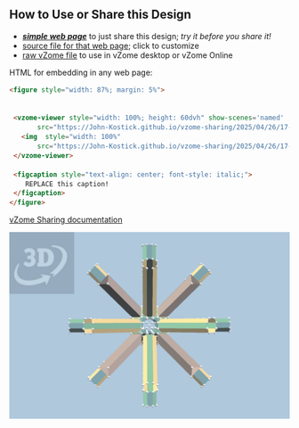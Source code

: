 
## How to Use or Share this Design

 - [***simple web page***](<https://John-Kostick.github.io/vzome-sharing/2025/04/26/17-04-52-Sqrt-2-field-hub-and-strut-study/>) to just share this design; *try it before you share it!*
 - [source file for that web page](<https://github.com/John-Kostick/vzome-sharing/edit/main/2025/04/26/17-04-52-Sqrt-2-field-hub-and-strut-study/index.md>); click to customize
 - [raw vZome file](<https://raw.githubusercontent.com/John-Kostick/vzome-sharing/main/2025/04/26/17-04-52-Sqrt-2-field-hub-and-strut-study/Sqrt-2-field-hub-and-strut-study.vZome>) to use in vZome desktop or vZome Online
 
 HTML for embedding in any web page:
 ```html
<figure style="width: 87%; margin: 5%">
  
  
  <vzome-viewer style="width: 100%; height: 60dvh" show-scenes='named'
        src="https://John-Kostick.github.io/vzome-sharing/2025/04/26/17-04-52-Sqrt-2-field-hub-and-strut-study/Sqrt-2-field-hub-and-strut-study.vZome" >
    <img  style="width: 100%"
        src="https://John-Kostick.github.io/vzome-sharing/2025/04/26/17-04-52-Sqrt-2-field-hub-and-strut-study/Sqrt-2-field-hub-and-strut-study.png" >
  </vzome-viewer>

  <figcaption style="text-align: center; font-style: italic;">
     REPLACE this caption!
  </figcaption>
</figure>

 ```

[vZome Sharing documentation](https://vzome.github.io/vzome/sharing.html#how-it-works)

![Image](<Sqrt-2-field-hub-and-strut-study.png>)

